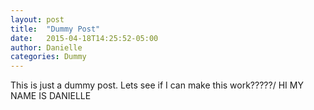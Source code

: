 ```yaml
---
layout: post
title:  "Dummy Post"
date:   2015-04-18T14:25:52-05:00
author: Danielle
categories: Dummy
---
```


This is just a dummy post. Lets see if I can make this work?????/ HI MY NAME IS DANIELLE

